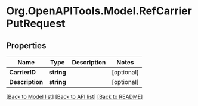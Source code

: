 # Org.OpenAPITools.Model.RefCarrierPutRequest

## Properties

Name | Type | Description | Notes
------------ | ------------- | ------------- | -------------
**CarrierID** | **string** |  | [optional] 
**Description** | **string** |  | [optional] 

[[Back to Model list]](../README.md#documentation-for-models) [[Back to API list]](../README.md#documentation-for-api-endpoints) [[Back to README]](../README.md)

